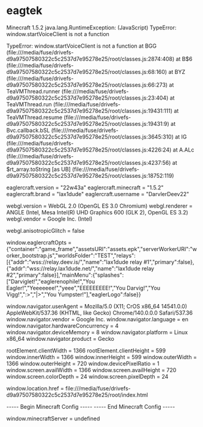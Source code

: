 # eagtek
Minecraft 1.5.2
java.lang.RuntimeException: (JavaScript) TypeError: window.startVoiceClient is not a function

TypeError: window.startVoiceClient is not a function
    at BGG (file:///media/fuse/drivefs-d9a97507580322c5c2537d7e95278e25/root/classes.js:2874:408)
    at B$6 (file:///media/fuse/drivefs-d9a97507580322c5c2537d7e95278e25/root/classes.js:68:160)
    at BYZ (file:///media/fuse/drivefs-d9a97507580322c5c2537d7e95278e25/root/classes.js:66:273)
    at TeaVMThread.runner (file:///media/fuse/drivefs-d9a97507580322c5c2537d7e95278e25/root/classes.js:23:404)
    at TeaVMThread.run (file:///media/fuse/drivefs-d9a97507580322c5c2537d7e95278e25/root/classes.js:19431:111)
    at TeaVMThread.resume (file:///media/fuse/drivefs-d9a97507580322c5c2537d7e95278e25/root/classes.js:19431:9)
    at Bvc.callback.bSL (file:///media/fuse/drivefs-d9a97507580322c5c2537d7e95278e25/root/classes.js:3645:310)
    at IG (file:///media/fuse/drivefs-d9a97507580322c5c2537d7e95278e25/root/classes.js:4226:24)
    at A.ALc (file:///media/fuse/drivefs-d9a97507580322c5c2537d7e95278e25/root/classes.js:4237:56)
    at $rt_array.toString [as UB] (file:///media/fuse/drivefs-d9a97507580322c5c2537d7e95278e25/root/classes.js:18752:119)

eaglercraft.version = "22w43a"
eaglercraft.minecraft = "1.5.2"
eaglercraft.brand = "lax1dude"
eaglercraft.username = "DarvlerDeev22"

webgl.version = WebGL 2.0 (OpenGL ES 3.0 Chromium)
webgl.renderer = ANGLE (Intel, Mesa Intel(R) UHD Graphics 600 (GLK 2), OpenGL ES 3.2)
webgl.vendor = Google Inc. (Intel)

webgl.anisotropicGlitch = false

window.eaglercraftOpts = {"container":"game_frame","assetsURI":"assets.epk","serverWorkerURI":"worker_bootstrap.js","worldsFolder":"TEST","relays":[{"addr":"wss://relay.deev.is/","name":"lax1dude relay #1","primary":false},{"addr":"wss://relay.lax1dude.net/","name":"lax1dude relay #2","primary":false}],"mainMenu":{"splashes":["Darviglet!","eaglerenophile!","You Eagler!","Yeeeeeee!","yeee","EEEEEEEEE!","You Darvig!","You Vigg!",":>","|>","You Yumpster!"],"eaglerLogo":false}}

window.navigator.userAgent = Mozilla/5.0 (X11; CrOS x86_64 14541.0.0) AppleWebKit/537.36 (KHTML, like Gecko) Chrome/140.0.0.0 Safari/537.36
window.navigator.vendor = Google Inc.
window.navigator.language = en
window.navigator.hardwareConcurrency = 4
window.navigator.deviceMemory = 8
window.navigator.platform = Linux x86_64
window.navigator.product = Gecko

rootElement.clientWidth = 1366
rootElement.clientHeight = 599
window.innerWidth = 1366
window.innerHeight = 599
window.outerWidth = 1366
window.outerHeight = 720
window.devicePixelRatio = 1
window.screen.availWidth = 1366
window.screen.availHeight = 720
window.screen.colorDepth = 24
window.screen.pixelDepth = 24

window.location.href = file:///media/fuse/drivefs-d9a97507580322c5c2537d7e95278e25/root/index.html

----- Begin Minecraft Config -----
<error>
----- End Minecraft Config -----

window.minecraftServer = undefined
